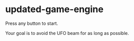 # updated-game-engine

Press any button to start.

Your goal is to avoid the UFO beam for as long as possible.
